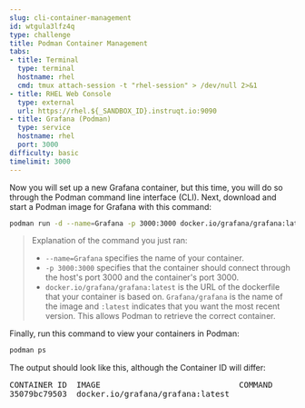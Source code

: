 ```yaml
---
slug: cli-container-management
id: wtgula3lfz4q
type: challenge
title: Podman Container Management
tabs:
- title: Terminal
  type: terminal
  hostname: rhel
  cmd: tmux attach-session -t "rhel-session" > /dev/null 2>&1
- title: RHEL Web Console
  type: external
  url: https://rhel.${_SANDBOX_ID}.instruqt.io:9090
- title: Grafana (Podman)
  type: service
  hostname: rhel
  port: 3000
difficulty: basic
timelimit: 3000
---
```

Now you will set up a new Grafana container, but this time, you will do so through the Podman command line interface (CLI).
Next, download and start a Podman image for Grafana with this command:
```bash
podman run -d --name=Grafana -p 3000:3000 docker.io/grafana/grafana:latest
```
>Explanation of the command you just ran:
>* `--name=Grafana` specifies the name of your container.
>* `-p 3000:3000` specifies that the container should connect through the host's port 3000 and the container's port 3000.
>* `docker.io/grafana/grafana:latest` is the URL of the dockerfile that your container is based on. `Grafana/grafana` is the name of the image and `:latest` indicates that you want the most recent version. This allows Podman to retrieve the correct container.

Finally, run this command to view your containers in Podman:
```bash
podman ps
```
The output should look like this, although the Container ID will differ:
<pre class="file">
CONTAINER ID  IMAGE                             COMMAND     CREATED         STATUS         PORTS                   NAMES
35079bc79503  docker.io/grafana/grafana:latest              17 seconds ago  Up 17 seconds  0.0.0.0:3000->3000/tcp  Grafana
</pre>
